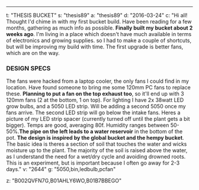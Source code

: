 ---
t: "THESIS BUCKET"
s: "thesis89"
a: "thesis89"
d: "2016-03-24"
c: "Hi all! Thought I'd chime in with my first bucket build. Have been reading for a few months, gathering as much info as possible. <strong>Finally built my bucket about 2 weeks ago</strong>. I'm living in a place which doesn't have much available in terms of electronics and growing supplies. so I had to make a couple of shortcuts, but will be improving my build with time. The first upgrade is better fans, which are on the way.<h3>DESIGN SPECS</h3>The fans were hacked from a laptop cooler, the only fans I could find in my location. Have found someone to bring me some 120mm PC fans to replace these. <strong>Planning to put a fan on the top exhaust too</strong>, so it'll end up with 3 120mm fans (2 at the bottom, 1 on top). For lighting I have 2x 38watt LED grow bulbs, and a 5050 LED strip. Will be adding a second 5050 once my fans arrive. The second LED strip will go below the intake fans. Heres a picture of my LED strip spacer (currently turned off until the plant gets a bit bigger). Temps are good, averaging 80f. Humidity ranges between 50-50%.<strong>The pipe on the left leads to a water reservoir</strong> in the bottom of the pot. <strong>The design is inspired by the global bucket and the hempy bucket</strong>. The basic idea is theres a section of soil that touches the water and wicks moisture up to the plant. The majority of the soil is raised above the water, as I understand the need for a wet/dry cycle and avoiding drowned roots. This is an experiment, but is important because I often go away for 2-3 days."
v: "2644"
g: "5050,bin,ledbulb,pcfan"

z: "B002QVFN7G,B01AHLY6WO,B01B7BBEGO"
